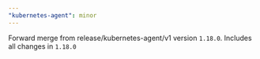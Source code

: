 ```yaml
---
"kubernetes-agent": minor
---
```


Forward merge from release/kubernetes-agent/v1 version `1.18.0`. Includes all changes in `1.18.0`
